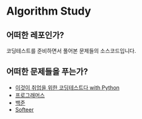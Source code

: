 # Algorithm Study

## 어떠한 레포인가?
코딩테스트를 준비하면서 풀어본 문제들의 소스코드입니다.

## 어떠한 문제들을 푸는가?
- [이것이 취업을 위한 코딩테스트다 with Python](https://www.youtube.com/watch?v=m-9pAwq1o3w&list=PLRx0vPvlEmdAghTr5mXQxGpHjWqSz0dgC)
- [프로그래머스](https://school.programmers.co.kr/learn/challenges?order=recent)
- [백준](https://www.acmicpc.net/)
- [Softeer](https://softeer.ai/practice/index.do)
